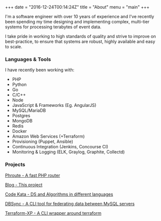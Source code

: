 +++
date = "2016-12-24T00:14:24Z"
title = "About"
menu = "main"
+++

I'm a software engineer with over 10 years of experience and I've recently been
spending my time designing and implementing complex, multi-tier systems for processing
terabytes of event data.

I take pride in working to high standards of quality and strive to improve on 
best-practice, to ensure that systems are robust, highly available and easy to scale.

### Languages & Tools

I have recently been working with:

* PHP
* Python
* Go
* C/C++
* Node
* JavaScript & Frameworks (Eg. AngularJS)
* MySQL/MariaDB
* Postgres
* MongoDB
* Redis
* Docker
* Amazon Web Services (+Terraform) 
* Provisioning (Puppet, Ansible)
* Continuous Integration (Jenkins, Concourse CI)
* Monitoring & Logging (ELK, Graylog, Graphite, Collectd)

### Projects

[Phroute - A fast PHP router](https://github.com/mrjgreen/phroute)

[Blog - This project](https://github.com/mrjgreen/blog)

[Code Kata - DS and Algorithms in different languages](https://github.com/mrjgreen/code-kata)

[DBSync - A CLI tool for federating data between MySQL servers](https://github.com/mrjgreen/db-sync)

[Terraform-XP - A CLI wrapper around terraform](https://github.com/mrjgreen/terraform-xp)
